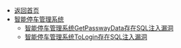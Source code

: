 - [返回首页](/)
- [智能停车管理系统](智能停车管理系统/)
  - [智能停车管理系统GetPasswayData存在SQL注入漏洞](智能停车管理系统/智能停车管理系统GetPasswayData存在SQL注入漏洞.md)
  - [智能停车管理系统ToLogin存在SQL注入漏洞](智能停车管理系统/智能停车管理系统ToLogin存在SQL注入漏洞.md)

